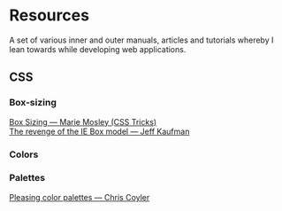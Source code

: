 # Resources
A set of various inner and outer manuals, articles and tutorials whereby I lean towards while developing web applications.

<h2>CSS</h2>
<h3>Box-sizing</h3>
    <div> 
        <a href="https://css-tricks.com/box-sizing/">Box Sizing — Marie Mosley (CSS Tricks)</a>
    </div>
    <div>
        <a href="https://www.jefftk.com/p/the-revenge-of-the-ie-box-model">The revenge of the IE Box model — Jeff Kaufman</a>
    </div>

<h3>Colors</h3>
<h3>Palettes</h3>
    <div>
        <a href="https://www.jefftk.com/p/the-revenge-of-the-ie-box-model">Pleasing color palettes — Chris Coyler</a>
    </div>
